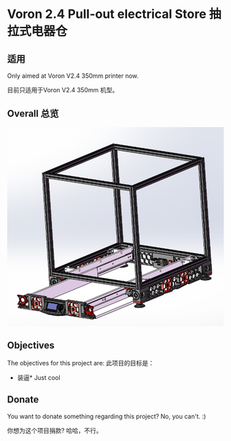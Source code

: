 # Voron 2.4 Pull-out electrical Store 抽拉式电器仓

## 适用
Only aimed at Voron V2.4 350mm printer now.

目前只适用于Voron V2.4 350mm 机型。

## Overall 总览

![图片](Photos/Voron_V2.4_Pull-out_electrical_store.PNG)

## Objectives

The objectives for this project are:
此项目的目标是：

- 装逼* Just cool


## Donate
You want to donate something regarding this project? No, you can't. :)

你想为这个项目捐款? 哈哈，不行。
